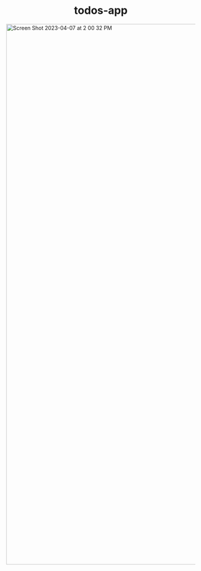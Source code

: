 <h1 align="center">todos-app</h1>
<img width="1436" alt="Screen Shot 2023-04-07 at 2 00 32 PM" src="https://user-images.githubusercontent.com/56365809/230655759-ebb358bd-2fa9-49c7-91da-56f0e825cf38.png">
